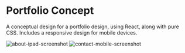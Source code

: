 <h1>Portfolio Concept</h1>
<p>A conceptual design for a portfolio design, using React, along with pure CSS. Includes a responsive design for mobile devices.</p>
<img src="about-ipad-screenshot.png" alt="about-ipad-screenshot"/>
<img src="contact-mobile-screenshot.png" alt="contact-mobile-screenshot"/>

